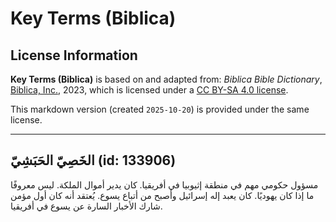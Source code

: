 # Key Terms (Biblica)

## License Information

**Key Terms (Biblica)** is based on and adapted from: _Biblica Bible Dictionary_, [Biblica, Inc.](https://www.biblica.com/), 2023, which is licensed under a [CC BY-SA 4.0 license](https://creativecommons.org/licenses/by-sa/4.0/legalcode.en).

This markdown version (created `2025-10-20`) is provided under the same license.



--------------------------------

## الخَصِيّ الحَبَشِيّ (id: 133906)

مسؤول حكومي مهم في منطقة إثيوبيا في أفريقيا. كان يدير أموال الملكة. ليس معروفًا ما إذا كان يهوديًا. كان يعبد إله إسرائيل وأصبح من أتباع يسوع. يُعتقد أنه كان أول مؤمن شارك الأخبار السارة عن يسوع في أفريقيا.


